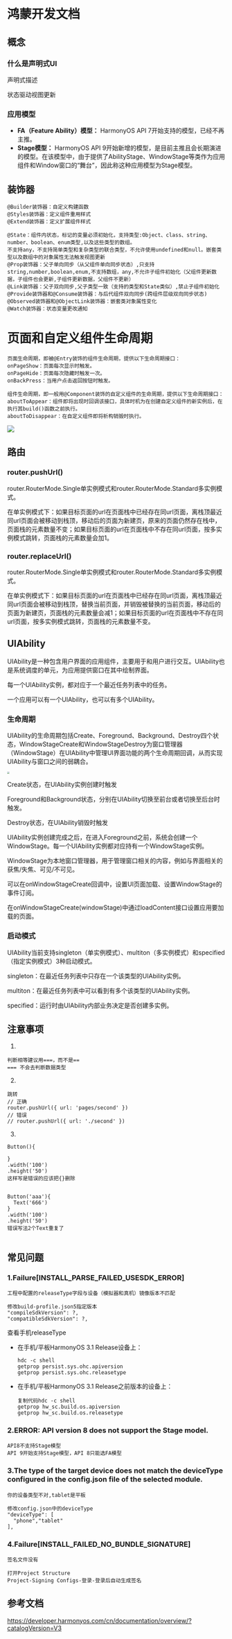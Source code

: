 # 鸿蒙开发文档

## 概念

### 什么是声明式UI

声明式描述

状态驱动视图更新



### 应用模型

- **FA（Feature Ability）模型：** HarmonyOS API 7开始支持的模型，已经不再主推。
- **Stage模型：** HarmonyOS API 9开始新增的模型，是目前主推且会长期演进的模型。在该模型中，由于提供了AbilityStage、WindowStage等类作为应用组件和Window窗口的“舞台”，因此称这种应用模型为Stage模型。



## 装饰器

```
@Builder装饰器：自定义构建函数
@Styles装饰器：定义组件重用样式
@Extend装饰器：定义扩展组件样式

@State：组件内状态，标记的变量必须初始化，支持类型:Object、class、string、number、boolean、enum类型,以及这些类型的数组。
不支持any，不支持简单类型和复杂类型的联合类型，不允许使用undefined和null。嵌套类型以及数组中的对象属性无法触发视图更新	
@Prop装饰器：父子单向同步（从父组件单向同步状态）,只支持string,number,boolean,enum,不支持数组，any,不允许子组件初始化（父组件更新数据，子组件也会更新,子组件更新数据，父组件不更新）
@Link装饰器：父子双向同步,父子类型一致（支持的类型和State类似）,禁止子组件初始化
@Provide装饰器和@Consume装饰器：与后代组件双向同步(跨组件层级双向同步状态)
@Observed装饰器和@ObjectLink装饰器：嵌套类对象属性变化
@Watch装饰器：状态变量更改通知
```



# 页面和自定义组件生命周期

```
页面生命周期，即被@Entry装饰的组件生命周期，提供以下生命周期接口：
onPageShow：页面每次显示时触发。
onPageHide：页面每次隐藏时触发一次。
onBackPress：当用户点击返回按钮时触发。

组件生命周期，即一般用@Component装饰的自定义组件的生命周期，提供以下生命周期接口：
aboutToAppear：组件即将出现时回调该接口，具体时机为在创建自定义组件的新实例后，在执行其build()函数之前执行。
aboutToDisappear：在自定义组件即将析构销毁时执行。
```



![](.\res\页面组件生命周期.png)







## 路由

### router.pushUrl()

router.RouterMode.Single单实例模式和router.RouterMode.Standard多实例模式。

在单实例模式下：如果目标页面的url在页面栈中已经存在同url页面，离栈顶最近同url页面会被移动到栈顶，移动后的页面为新建页，原来的页面仍然存在栈中，页面栈的元素数量不变；如果目标页面的url在页面栈中不存在同url页面，按多实例模式跳转，页面栈的元素数量会加1。



### router.replaceUrl()

router.RouterMode.Single单实例模式和router.RouterMode.Standard多实例模式。

在单实例模式下：如果目标页面的url在页面栈中已经存在同url页面，离栈顶最近同url页面会被移动到栈顶，替换当前页面，并销毁被替换的当前页面，移动后的页面为新建页，页面栈的元素数量会减1；如果目标页面的url在页面栈中不存在同url页面，按多实例模式跳转，页面栈的元素数量不变。





## UIAbility

UIAbility是一种包含用户界面的应用组件，主要用于和用户进行交互。UIAbility也是系统调度的单元，为应用提供窗口在其中绘制界面。

每一个UIAbility实例，都对应于一个最近任务列表中的任务。

一个应用可以有一个UIAbility，也可以有多个UIAbility。



### 生命周期

UIAbility的生命周期包括Create、Foreground、Background、Destroy四个状态，WindowStageCreate和WindowStageDestroy为窗口管理器（WindowStage）在UIAbility中管理UI界面功能的两个生命周期回调，从而实现UIAbility与窗口之间的弱耦合。



<img src=".\res\UIAbility生命周期.png" style="zoom: 33%;" />





Create状态，在UIAbility实例创建时触发

Foreground和Background状态，分别在UIAbility切换至前台或者切换至后台时触发。

Destroy状态，在UIAbility销毁时触发



UIAbility实例创建完成之后，在进入Foreground之前，系统会创建一个WindowStage。每一个UIAbility实例都对应持有一个WindowStage实例。

WindowStage为本地窗口管理器，用于管理窗口相关的内容，例如与界面相关的获焦/失焦、可见/不可见。

可以在onWindowStageCreate回调中，设置UI页面加载、设置WindowStage的事件订阅。

在onWindowStageCreate(windowStage)中通过loadContent接口设置应用要加载的页面。



### 启动模式

UIAbility当前支持singleton（单实例模式）、multiton（多实例模式）和specified（指定实例模式）3种启动模式。

singleton：在最近任务列表中只存在一个该类型的UIAbility实例。

multiton：在最近任务列表中可以看到有多个该类型的UIAbility实例。

specified：运行时由UIAbility内部业务决定是否创建多实例。





## 注意事项

1.

```
判断相等建议用===，而不是==
=== 不会去判断数据类型
```

2.

```
跳转
// 正确
router.pushUrl({ url: 'pages/second' })
// 错误
// router.pushUrl({ url: './second' })
```

3.

```
Button(){
  
}
.width('100')
.height('50')
这样写是错误的应该把{}删除


Button('aaa'){
  Text('666')
}
.width('100')
.height('50')
错误写法2个Text重复了


```







## 常见问题

### 1.Failure[INSTALL_PARSE_FAILED_USESDK_ERROR]

```
工程中配置的releaseType字段与设备（模拟器和真机）镜像版本不匹配

修改build-profile.json5指定版本
"compileSdkVersion": ?,
"compatibleSdkVersion": ?,
```

查看手机releaseType

- 在手机/平板HarmonyOS 3.1 Release设备上：

  ```
  hdc -c shell 
  getprop persist.sys.ohc.apiversion
  getprop persist.sys.ohc.releasetype
  ```

- 在手机/平板HarmonyOS 3.1 Release之前版本的设备上：

  ```
  复制代码hdc -c shell
  getprop hw_sc.build.os.apiversion
  getprop hw_sc.build.os.releasetype
  ```



### 2.ERROR: API version 8 does not support the Stage model.

```
API8不支持Stage模型
API 9开始支持Stage模型，API 8只能选FA模型
```

### 3.The type of the target device does not match the deviceType configured in the config.json file of the selected module.

```
你的设备类型不对,tablet是平板

修改config.json中的deviceType
"deviceType": [
  "phone","tablet"
],
```

### 4.Failure[INSTALL_FAILED_NO_BUNDLE_SIGNATURE]

```
签名文件没有

打开Project Structure
Project-Signing Configs-登录-登录后自动生成签名
```







## 参考文档

https://developer.harmonyos.com/cn/documentation/overview/?catalogVersion=V3



